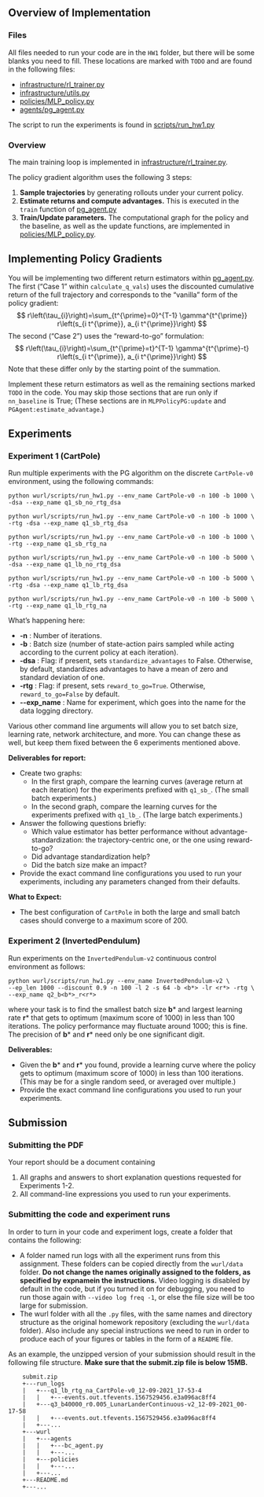 ## Overview of Implementation

### Files

All files needed to run your code are in the `HW1` folder, but there will be some blanks you need to fill.
These locations are marked with `TODO` and are found in the following files:

- [infrastructure/rl_trainer.py](wurl/infrastructure/rl_trainer.py)
- [infrastructure/utils.py](wurl/infrastructure/utils.py)
- [policies/MLP_policy.py](wurl/policies/MLP_policy.py)
- [agents/pg_agent.py](wurl/agents/pg_agent.py)

The script to run the experiments is found in [scripts/run_hw1.py](wurl/scripts/run_hw1.py)

### Overview

The main training loop is implemented in [infrastructure/rl_trainer.py](wurl/infrastructure/rl_trainer.py).

The policy gradient algorithm uses the following 3 steps:

1. **Sample trajectories** by generating rollouts under your current policy.
2. **Estimate returns and compute advantages.** This is executed in the `train` function of [pg_agent.py](wurl/agents/pg_agent.py)
3. **Train/Update parameters.** The computational graph for the policy and the baseline, as well as the update functions, are implemented in [policies/MLP_policy.py](wurl/policies/MLP_policy.py).

## Implementing Policy Gradients

You will be implementing two different return estimators within [pg_agent.py](wurl/agents/pg_agent.py). The first (“Case 1” within `calculate_q_vals`) uses the discounted cumulative return of the full trajectory and corresponds to the “vanilla” form of the policy gradient:
$$
r\left(\tau_{i}\right)=\sum_{t^{\prime}=0}^{T-1} \gamma^{t^{\prime}} r\left(s_{i t^{\prime}}, a_{i t^{\prime}}\right)
$$
The second (“Case 2”) uses the “reward-to-go” formulation:
$$
r\left(\tau_{i}\right)=\sum_{t^{\prime}=t}^{T-1} \gamma^{t^{\prime}-t} r\left(s_{i t^{\prime}}, a_{i t^{\prime}}\right)
$$
Note that these differ only by the starting point of the summation.

Implement these return estimators as well as the remaining sections marked `TODO` in the code. 
You may skip those sections that are run only if `nn_baseline` is True;
(These sections are in `MLPPolicyPG:update` and `PGAgent:estimate_advantage`.)

## Experiments

### Experiment 1 (CartPole)

Run multiple experiments with the PG algorithm on the discrete `CartPole-v0` environment, using the following commands:

```
python wurl/scripts/run_hw1.py --env_name CartPole-v0 -n 100 -b 1000 \
-dsa --exp_name q1_sb_no_rtg_dsa

python wurl/scripts/run_hw1.py --env_name CartPole-v0 -n 100 -b 1000 \
-rtg -dsa --exp_name q1_sb_rtg_dsa

python wurl/scripts/run_hw1.py --env_name CartPole-v0 -n 100 -b 1000 \
-rtg --exp_name q1_sb_rtg_na

python wurl/scripts/run_hw1.py --env_name CartPole-v0 -n 100 -b 5000 \
-dsa --exp_name q1_lb_no_rtg_dsa

python wurl/scripts/run_hw1.py --env_name CartPole-v0 -n 100 -b 5000 \
-rtg -dsa --exp_name q1_lb_rtg_dsa

python wurl/scripts/run_hw1.py --env_name CartPole-v0 -n 100 -b 5000 \
-rtg --exp_name q1_lb_rtg_na
```

What’s happening here:

- **-n** : Number of iterations.
- **-b** : Batch size (number of state-action pairs sampled while acting according to the current policy at each iteration).
- **-dsa** : Flag: if present, sets `standardize_advantages` to False. Otherwise, by default, standardizes advantages to have a mean of zero and standard deviation of one.
- **-rtg** : Flag: if present, sets `reward_to_go=True`. Otherwise, `reward_to_go=False` by default.
- **--exp_name** : Name for experiment, which goes into the name for the data logging directory.

Various other command line arguments will allow you to set batch size, learning rate, network architecture,
and more. You can change these as well, but keep them fixed between the 6 experiments mentioned above.

**Deliverables for report:**

- Create two graphs:
  - In the first graph, compare the learning curves (average return at each iteration) for the experiments prefixed with `q1_sb_`. (The small batch experiments.)
  - In the second graph, compare the learning curves for the experiments prefixed with `q1_lb_`. (The large batch experiments.)
- Answer the following questions briefly:
  - Which value estimator has better performance without advantage-standardization: the trajectory-centric one, or the one using reward-to-go?
  - Did advantage standardization help?
  - Did the batch size make an impact?
- Provide the exact command line configurations you used to run your experiments, including any parameters changed from their defaults.

**What to Expect:**

- The best configuration of `CartPole` in both the large and small batch cases should converge to a maximum score of 200.

### Experiment 2 (InvertedPendulum)

Run experiments on the `InvertedPendulum-v2` continuous control environment as follows:

```
python wurl/scripts/run_hw1.py --env_name InvertedPendulum-v2 \
--ep_len 1000 --discount 0.9 -n 100 -l 2 -s 64 -b <b*> -lr <r*> -rtg \
--exp_name q2_b<b*>_r<r*>
```

where your task is to find the smallest batch size **b*** and largest learning rate **r*** that gets to optimum (maximum score of 1000) in less than 100 iterations.
The policy performance may fluctuate around 1000; this is fine.
The precision of **b*** and **r*** need only be one significant digit.

**Deliverables:**

- Given the **b*** and **r*** you found, provide a learning curve where the policy gets to optimum (maximum score of 1000) in less than 100 iterations. (This may be for a single random seed, or averaged over multiple.)
- Provide the exact command line configurations you used to run your experiments.

## Submission

### Submitting the PDF

Your report should be a document containing

1. All graphs and answers to short explanation questions requested for Experiments 1-2.
2. All command-line expressions you used to run your experiments.

### Submitting the code and experiment runs

In order to turn in your code and experiment logs, create a folder that contains the following:

- A folder named run logs with all the experiment runs from this assignment. These folders can be copied directly from the `wurl/data` folder. **Do not change the names originally assigned to the folders, as specified by expnamein the instructions.** Video logging is disabled by default in the code, but if you turned it on for debugging, you need to run those again with `--video log freq -1`, or else the file size will be too large for submission.
- The wurl folder with all the `.py` files, with the same names and directory structure as the original homework repository (excluding the `wurl/data` folder). Also include any special instructions we need to run in order to produce each of your figures or tables in the form of a `README` file.

As an example, the unzipped version of your submission should result in the following file structure.
**Make sure that the submit.zip file is below 15MB.**

```
    submit.zip
    +---run_logs
    |   +---q1_lb_rtg_na_CartPole-v0_12-09-2021_17-53-4
    |   |   +---events.out.tfevents.1567529456.e3a096ac8ff4
    |   +---q3_b40000_r0.005_LunarLanderContinuous-v2_12-09-2021_00-17-58
    |   |   +---events.out.tfevents.1567529456.e3a096ac8ff4
    |   +---...
    +---wurl
    |   +---agents
    |   |   +---bc_agent.py
    |   |   +---...
    |   +---policies
    |   |   +---...
    |   +---...
    +---README.md
    +---...
```
